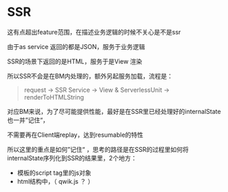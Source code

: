 # SSR

这有点超出feature范围，在描述业务逻辑的时候不关心是不是ssr

由于as service 返回的都是JSON，服务于业务逻辑

SSR的场景下返回的是HTML，服务于是View 渲染

所以SSR不会是在BM内处理的，额外另起服务加载，流程是：

> request -> SSR Service -> View & ServerlessUnit -> renderToHTMLString

对应BM来说，为了尽可能提供性能，最好是在SSR里已经处理好的internalState也一并”记住“，

不需要再在Client端replay，达到resumable的特性

所以这里的重点是如何”记住“ ，思考的路径是在SSR的过程里如何将internalState序列化到SSR的结果里，2个地方：

- 模板的script tag里的js对象
- html结构中，（  qwik.js ？ ）

